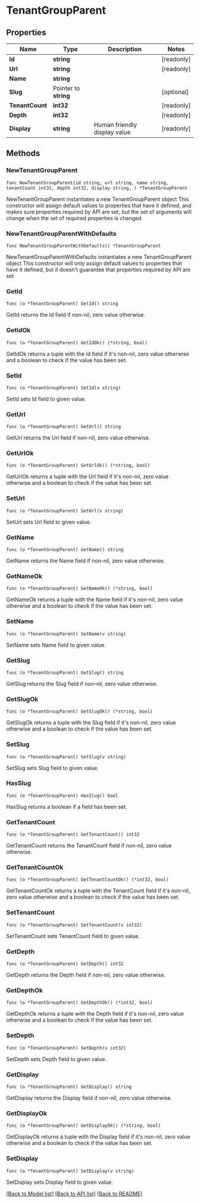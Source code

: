 # TenantGroupParent

## Properties

Name | Type | Description | Notes
------------ | ------------- | ------------- | -------------
**Id** | **string** |  | [readonly] 
**Url** | **string** |  | [readonly] 
**Name** | **string** |  | 
**Slug** | Pointer to **string** |  | [optional] 
**TenantCount** | **int32** |  | [readonly] 
**Depth** | **int32** |  | [readonly] 
**Display** | **string** | Human friendly display value | [readonly] 

## Methods

### NewTenantGroupParent

`func NewTenantGroupParent(id string, url string, name string, tenantCount int32, depth int32, display string, ) *TenantGroupParent`

NewTenantGroupParent instantiates a new TenantGroupParent object
This constructor will assign default values to properties that have it defined,
and makes sure properties required by API are set, but the set of arguments
will change when the set of required properties is changed

### NewTenantGroupParentWithDefaults

`func NewTenantGroupParentWithDefaults() *TenantGroupParent`

NewTenantGroupParentWithDefaults instantiates a new TenantGroupParent object
This constructor will only assign default values to properties that have it defined,
but it doesn't guarantee that properties required by API are set

### GetId

`func (o *TenantGroupParent) GetId() string`

GetId returns the Id field if non-nil, zero value otherwise.

### GetIdOk

`func (o *TenantGroupParent) GetIdOk() (*string, bool)`

GetIdOk returns a tuple with the Id field if it's non-nil, zero value otherwise
and a boolean to check if the value has been set.

### SetId

`func (o *TenantGroupParent) SetId(v string)`

SetId sets Id field to given value.


### GetUrl

`func (o *TenantGroupParent) GetUrl() string`

GetUrl returns the Url field if non-nil, zero value otherwise.

### GetUrlOk

`func (o *TenantGroupParent) GetUrlOk() (*string, bool)`

GetUrlOk returns a tuple with the Url field if it's non-nil, zero value otherwise
and a boolean to check if the value has been set.

### SetUrl

`func (o *TenantGroupParent) SetUrl(v string)`

SetUrl sets Url field to given value.


### GetName

`func (o *TenantGroupParent) GetName() string`

GetName returns the Name field if non-nil, zero value otherwise.

### GetNameOk

`func (o *TenantGroupParent) GetNameOk() (*string, bool)`

GetNameOk returns a tuple with the Name field if it's non-nil, zero value otherwise
and a boolean to check if the value has been set.

### SetName

`func (o *TenantGroupParent) SetName(v string)`

SetName sets Name field to given value.


### GetSlug

`func (o *TenantGroupParent) GetSlug() string`

GetSlug returns the Slug field if non-nil, zero value otherwise.

### GetSlugOk

`func (o *TenantGroupParent) GetSlugOk() (*string, bool)`

GetSlugOk returns a tuple with the Slug field if it's non-nil, zero value otherwise
and a boolean to check if the value has been set.

### SetSlug

`func (o *TenantGroupParent) SetSlug(v string)`

SetSlug sets Slug field to given value.

### HasSlug

`func (o *TenantGroupParent) HasSlug() bool`

HasSlug returns a boolean if a field has been set.

### GetTenantCount

`func (o *TenantGroupParent) GetTenantCount() int32`

GetTenantCount returns the TenantCount field if non-nil, zero value otherwise.

### GetTenantCountOk

`func (o *TenantGroupParent) GetTenantCountOk() (*int32, bool)`

GetTenantCountOk returns a tuple with the TenantCount field if it's non-nil, zero value otherwise
and a boolean to check if the value has been set.

### SetTenantCount

`func (o *TenantGroupParent) SetTenantCount(v int32)`

SetTenantCount sets TenantCount field to given value.


### GetDepth

`func (o *TenantGroupParent) GetDepth() int32`

GetDepth returns the Depth field if non-nil, zero value otherwise.

### GetDepthOk

`func (o *TenantGroupParent) GetDepthOk() (*int32, bool)`

GetDepthOk returns a tuple with the Depth field if it's non-nil, zero value otherwise
and a boolean to check if the value has been set.

### SetDepth

`func (o *TenantGroupParent) SetDepth(v int32)`

SetDepth sets Depth field to given value.


### GetDisplay

`func (o *TenantGroupParent) GetDisplay() string`

GetDisplay returns the Display field if non-nil, zero value otherwise.

### GetDisplayOk

`func (o *TenantGroupParent) GetDisplayOk() (*string, bool)`

GetDisplayOk returns a tuple with the Display field if it's non-nil, zero value otherwise
and a boolean to check if the value has been set.

### SetDisplay

`func (o *TenantGroupParent) SetDisplay(v string)`

SetDisplay sets Display field to given value.



[[Back to Model list]](../README.md#documentation-for-models) [[Back to API list]](../README.md#documentation-for-api-endpoints) [[Back to README]](../README.md)


